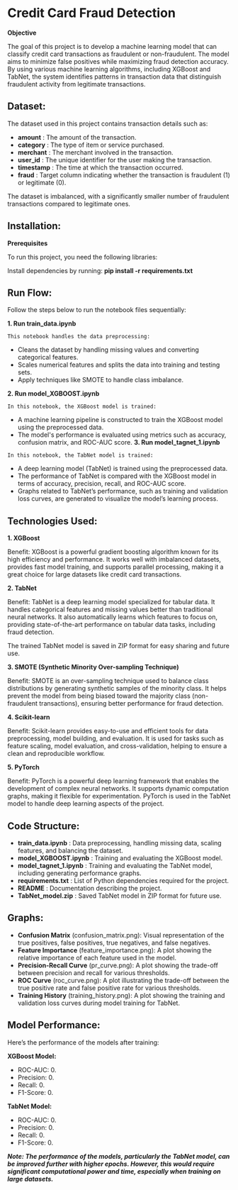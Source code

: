 # Credit Card Fraud Detection

**Objective**

The goal of this project is to develop a machine learning model that can classify credit card
transactions as fraudulent or non-fraudulent. The model aims to minimize false positives while
maximizing fraud detection accuracy. By using various machine learning algorithms, including
XGBoost and TabNet, the system identifies patterns in transaction data that distinguish
fraudulent activity from legitimate transactions.

## Dataset:

The dataset used in this project contains transaction details such as:

- **amount** : The amount of the transaction.
- **category** : The type of item or service purchased.
- **merchant** : The merchant involved in the transaction.
- **user_id** : The unique identifier for the user making the transaction.
- **timestamp** : The time at which the transaction occurred.
- **fraud** : Target column indicating whether the transaction is fraudulent (1) or legitimate
    (0).

The dataset is imbalanced, with a significantly smaller number of fraudulent transactions
compared to legitimate ones.

## Installation:

**Prerequisites**

To run this project, you need the following libraries:

Install dependencies by running: **pip install -r requirements.txt**

## Run Flow:

Follow the steps below to run the notebook files sequentially:

**1. Run train_data.ipynb**

```
This notebook handles the data preprocessing:
```
- Cleans the dataset by handling missing values and converting categorical features.
- Scales numerical features and splits the data into training and testing sets.
- Apply techniques like SMOTE to handle class imbalance.


**2. Run model_XGBOOST.ipynb**

```
In this notebook, the XGBoost model is trained:
```
- A machine learning pipeline is constructed to train the XGBoost model using the
    preprocessed data.
- The model's performance is evaluated using metrics such as accuracy, confusion
    matrix, and ROC-AUC score.
**3. Run model_tagnet_1.ipynb**

```
In this notebook, the TabNet model is trained:
```
- A deep learning model (TabNet) is trained using the preprocessed data.
- The performance of TabNet is compared with the XGBoost model in terms of accuracy,
    precision, recall, and ROC-AUC score.
- Graphs related to TabNet’s performance, such as training and validation loss curves, are
    generated to visualize the model’s learning process.

## Technologies Used:

**1. XGBoost**

Benefit: XGBoost is a powerful gradient boosting algorithm known for its high efficiency and
performance. It works well with imbalanced datasets, provides fast model training, and
supports parallel processing, making it a great choice for large datasets like credit card
transactions.

**2. TabNet**

Benefit: TabNet is a deep learning model specialized for tabular data. It handles categorical
features and missing values better than traditional neural networks. It also automatically learns
which features to focus on, providing state-of-the-art performance on tabular data tasks,
including fraud detection.

The trained TabNet model is saved in ZIP format for easy sharing and future use.

**3. SMOTE (Synthetic Minority Over-sampling Technique)**

Benefit: SMOTE is an over-sampling technique used to balance class distributions by generating
synthetic samples of the minority class. It helps prevent the model from being biased toward
the majority class (non-fraudulent transactions), ensuring better performance for fraud
detection.


**4. Scikit-learn**

Benefit: Scikit-learn provides easy-to-use and efficient tools for data preprocessing, model
building, and evaluation. It is used for tasks such as feature scaling, model evaluation, and
cross-validation, helping to ensure a clean and reproducible workflow.

**5. PyTorch**

Benefit: PyTorch is a powerful deep learning framework that enables the development of
complex neural networks. It supports dynamic computation graphs, making it flexible for
experimentation. PyTorch is used in the TabNet model to handle deep learning aspects of the
project.

## Code Structure:

- **train_data.ipynb** : Data preprocessing, handling missing data, scaling features, and
    balancing the dataset.
- **model_XGBOOST.ipynb** : Training and evaluating the XGBoost model.
- **model_tagnet_1.ipynb** : Training and evaluating the TabNet model, including generating
    performance graphs.
- **requirements.txt** : List of Python dependencies required for the project.
- **README** : Documentation describing the project.
- **TabNet_model.zip** : Saved TabNet model in ZIP format for future use.

## Graphs:

- **Confusion Matrix** (confusion_matrix.png): Visual representation of the true positives,
    false positives, true negatives, and false negatives.
- **Feature Importance** (feature_importance.png): A plot showing the relative importance
    of each feature used in the model.
- **Precision-Recall Curve** (pr_curve.png): A plot showing the trade-off between precision
    and recall for various thresholds.
- **ROC Curve** (roc_curve.png): A plot illustrating the trade-off between the true positive
    rate and false positive rate for various thresholds.
- **Training History** (training_history.png): A plot showing the training and validation loss
    curves during model training for TabNet.

## Model Performance:

Here’s the performance of the models after training:


**XGBoost Model:**

- ROC-AUC: 0.
- Precision: 0.
- Recall: 0.
- F1-Score: 0.

**TabNet Model:**

- ROC-AUC: 0.
- Precision: 0.
- Recall: 0.
- F1-Score: 0.

**_Note: The performance of the models, particularly the TabNet model, can be improved
further with higher epochs. However, this would require significant computational power
and time, especially when training on large datasets._**
